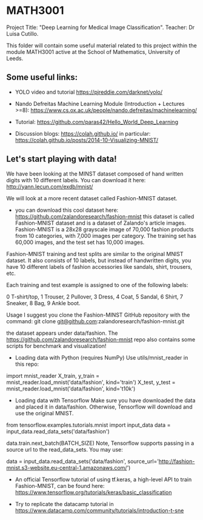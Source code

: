 # MATH3001
Project Title: "Deep Learning for Medical Image Classification".
Teacher: Dr Luisa Cutillo.

This folder will contain some useful material related to this project within the module MATH3001 active at the School of Mathematics, University of Leeds.

## Some useful links:

* YOLO video and tutorial
https://pjreddie.com/darknet/yolo/

* Nando Defreitas Machine Learning Module (Introduction + Lectures >=8):
https://www.cs.ox.ac.uk/people/nando.defreitas/machinelearning/

* Tutorial:
https://github.com/paras42/Hello_World_Deep_Learning

* Discussion blogs:
https://colah.github.io/
in particular: https://colah.github.io/posts/2014-10-Visualizing-MNIST/

## Let's start playing with data!
We have been looking at the MINST dataset composed of hand written digits with 10 different labels. 
You can download it here: http://yann.lecun.com/exdb/mnist/

We will look at a more recent dataset called Fashion-MNIST dataset.
* you can download this cool dataset here:
https://github.com/zalandoresearch/fashion-mnist
this dataset is called Fashion-MNIST dataset and is a dataset of Zalando's article images. Fashion-MNIST is a 28x28 grayscale image of 70,000 fashion products from 10 categories, with 7,000 images per category. The training set has 60,000 images, and the test set has 10,000 images. 

Fashion-MNIST training and test splits are similar to the original MNIST dataset. It also consists of 10 labels, but instead of handwritten digits, you have 10 different labels of fashion accessories like sandals, shirt, trousers, etc.

Each training and test example is assigned to one of the following labels:

0 T-shirt/top,
1 Trouser,
2 Pullover,
3 Dress,
4 Coat,
5 Sandal,
6 Shirt,
7 Sneaker,
8 Bag,
9 Ankle boot.

Usage
I suggest you clone the Fashion-MINST GitHub repository with the command:
git clone git@github.com:zalandoresearch/fashion-mnist.git

the dataset appears under data/fashion. The https://github.com/zalandoresearch/fashion-mnist repo also contains some scripts for benchmark and visualization!

* Loading data with Python (requires NumPy)
Use utils/mnist_reader in this repo:

import mnist_reader
X_train, y_train = mnist_reader.load_mnist('data/fashion', kind='train')
X_test, y_test = mnist_reader.load_mnist('data/fashion', kind='t10k')

* Loading data with Tensorflow
Make sure you have downloaded the data and placed it in data/fashion. Otherwise, Tensorflow will download and use the original MNIST.

from tensorflow.examples.tutorials.mnist import input_data
data = input_data.read_data_sets('data/fashion')

data.train.next_batch(BATCH_SIZE)
Note, Tensorflow supports passing in a source url to the read_data_sets. You may use:

data = input_data.read_data_sets('data/fashion', source_url='http://fashion-mnist.s3-website.eu-central-1.amazonaws.com/')

* An official Tensorflow tutorial of using tf.keras, a high-level API to train Fashion-MNIST, can be found here:
https://www.tensorflow.org/tutorials/keras/basic_classification

* Try to replicate the datacamp tutorial in https://www.datacamp.com/community/tutorials/introduction-t-sne

